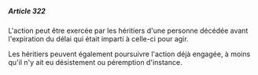 ##### Article 322

L'action peut être exercée par les héritiers d'une personne décédée avant l'expiration du délai qui était imparti à celle-ci pour agir.

Les héritiers peuvent également poursuivre l'action déjà engagée, à moins qu'il n'y ait eu désistement ou péremption d'instance.

